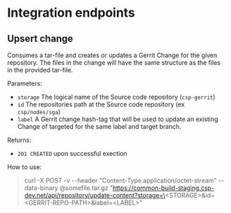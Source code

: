 # Integration endpoints

## Upsert change
Consumes a tar-file and creates or updates a Gerrit Change for the given repository. The files in the change will have the same structure as the files in the provided tar-file.

Parameters:

* `storage` The logical name of the Source code repository (`csp-gerrit`)
* `id` The repositories path at the Source code repository (ex `csp/nodes/sga`) 
* `label` A Gerrit change hash-tag that will be used to update an existing Change of targeted for the same label and target branch.

Returns:
* `201 CREATED` upon successful exection

How to use:
> curl -X POST -v --header "Content-Type:application/octet-stream" --data-binary @somefile.tar.gz "https://common-build-staging.csp-dev.net/api/repository/update-content?storage=\<STORAGE\>&id=\<GERRIT-REPO-PATH\>&label=\<LABEL>\"